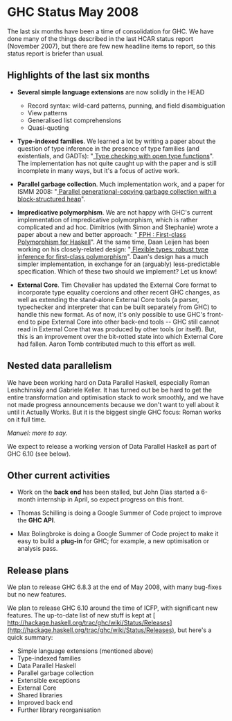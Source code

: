 # GHC Status May 2008


The last six months have been a time of consolidation for GHC.  We have done many of the things described in the last HCAR status report (November 2007), but there are few new headline items to report, so this status report is briefer than usual. 

## Highlights of the last six months

- **Several simple language extensions** are now solidly in the HEAD

  - Record syntax: wild-card patterns, punning, and field disambiguation
  - View patterns
  - Generalised list comprehensions
  - Quasi-quoting

- **Type-indexed families**.  We learned a lot by writing a paper about the question of type inference in the presence of type families (and existentials, and GADTs): "[ Type checking with open type functions](http://research.microsoft.com/%7Esimonpj/papers/assoc-types)".  The implementation has not quite caught up with the paper and is still incomplete in many ways, but it's a focus of active work.  

- **Parallel garbage collection**. Much implementation work, and a paper for ISMM 2008: "[ Parallel generational-copying garbage collection with a block-structured heap](http://research.microsoft.com/%7Esimonpj/papers/parallel-gc/index.htm)". 

- **Impredicative polymorphism**.  We are not happy with GHC's current implementation of impredicative polymorphism, which is rather complicated and ad hoc.  Dimitrios (with Simon and Stephanie) wrote a paper about a new and better approach: "[ FPH : First-class Polymorphism for Haskell](http://research.microsoft.com/%7Esimonpj/papers/boxy)".  At the same time, Daan Leijen has been working on his closely-related design: "[ Flexible types: robust type inference for first-class polymorphism](http://research.microsoft.com/users/daan/pubs.html)".  Daan's design has a much simpler implementation, in exchange for an (arguably) less-predictable specification.  Which of these two should we implement?  Let us know!

- **External Core**.  Tim Chevalier has updated the External Core format to incorporate type equality coercions and other recent GHC changes, as well as extending the stand-alone External Core tools (a parser, typechecker and interpreter that can be built separately from GHC) to handle this new format. As of now, it's only possible to use GHC's front-end to pipe External Core into other back-end tools -- GHC still cannot read in External Core that was produced by other tools (or itself). But, this is an improvement over the bit-rotted state into which External Core had fallen. Aaron Tomb contributed much to this effort as well.

## Nested data parallelism


We have been working hard on Data Parallel Haskell, especially Roman Leshchinskiy and Gabriele Keller.  It has turned out be be hard to get the entire transformation and optimisation stack to work smoothly, and we have not made progress announcements because we don't want to yell about it until it Actually Works.  But it is the biggest single GHC focus: Roman works on it full time.

*Manuel: more to say.*


We expect to release a working version of Data Parallel Haskell as part of GHC 6.10 (see below).

## Other current activities

- Work on the **back end** has been stalled, but John Dias started a 6-month internship in April, so expect progress on this front.

- Thomas Schilling is doing a Google Summer of Code project to improve the **GHC API**.

- Max Bolingbroke is doing a Google Summer of Code project to make it easy to build a **plug-in** for GHC; for example, a new optimisation or analysis pass.

## Release plans


We plan to release GHC 6.8.3 at the end of May 2008, with many bug-fixes but no new features.


We plan to release GHC 6.10 around the time of ICFP, with significant new features.  The up-to-date list of new stuff is kept at [ http://hackage.haskell.org/trac/ghc/wiki/Status/Releases](http://hackage.haskell.org/trac/ghc/wiki/Status/Releases), but here's a quick summary:

- Simple language extensions (mentioned above)
- Type-indexed families
- Data Parallel Haskell
- Parallel garbage collection
- Extensible exceptions
- External Core
- Shared libraries
- Improved back end
- Further library reorganisation
